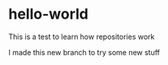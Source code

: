 # hello-world

This is a test to learn how repositories work

I made this new branch to try some new stuff
